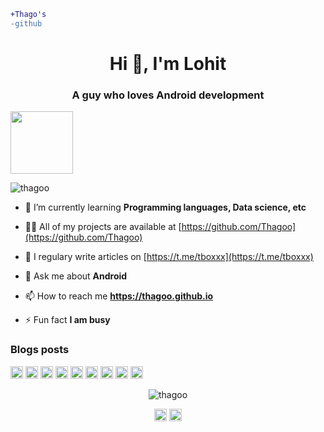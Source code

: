 ```diff
+Thago's
-github
```
<h1 align="center">Hi 👋, I'm Lohit</h1>
<h3 align="center">A guy who loves Android development</h3>

<img align='center' src='https://user-images.githubusercontent.com/5713670/87202985-820dcb80-c2b6-11ea-9f56-7ec461c497c3.gif' width='100"'>

<p align="left"> <img src="https://komarev.com/ghpvc/?username=thagoo" alt="thagoo" /> </p>

- 🌱 I’m currently learning **Programming languages, Data science, etc**

- 👨‍💻 All of my projects are available at [https://github.com/Thagoo](https://github.com/Thagoo)

- 📝 I regulary write articles on [https://t.me/tboxxx](https://t.me/tboxxx)

- 💬 Ask me about **Android**

- 📫 How to reach me **https://thagoo.github.io**

- ⚡ Fun fact **I am busy**


### Blogs posts
<!-- BLOG-POST-LIST:START -->
<!-- BLOG-POST-LIST:END -->

<p align="left"><img src="https://devicons.github.io/devicon/devicon.git/icons/amazonwebservices/amazonwebservices-original-wordmark.svg" alt="aws" width="20" height="20"/> <img src="https://devicons.github.io/devicon/devicon.git/icons/android/android-original-wordmark.svg" alt="android" width="20" height="20"/> <img src="https://devicons.github.io/devicon/devicon.git/icons/cplusplus/cplusplus-original.svg" alt="cplusplus" width="20" height="20"/> <img src="https://devicons.github.io/devicon/devicon.git/icons/csharp/csharp-original.svg" alt="csharp" width="20" height="20"/> <img src="https://devicons.github.io/devicon/devicon.git/icons/d3js/d3js-original.svg" alt="d3js" width="20" height="20"/> <img src="https://devicons.github.io/devicon/devicon.git/icons/docker/docker-original-wordmark.svg" alt="docker" width="20" height="20"/> <img src="https://devicons.github.io/devicon/devicon.git/icons/html5/html5-original-wordmark.svg" alt="html5" width="20" height="20"/> <img src="https://devicons.github.io/devicon/devicon.git/icons/python/python-original-wordmark.svg" alt="python" width="20" height="20"/> <img src="https://devicons.github.io/devicon/devicon.git/icons/linux/linux-original.svg" alt="linux" width="20" height="20"/></p><p align="center"> <img src="https://github-readme-stats.vercel.app/api?username=thagoo&show_icons=true" alt="thagoo" /> </p>

<p align="center">
<a href="https://dev.to/thagoo" target="blank"><img align="center" src="https://cdn.jsdelivr.net/npm/simple-icons@3.0.1/icons/dev-dot-to.svg" alt="thagoo" height="20" width="20" /></a>
<a href="https://medium.com/@lohitgowda56" target="blank"><img align="center" src="https://cdn.jsdelivr.net/npm/simple-icons@3.0.1/icons/medium.svg" alt="@lohitgowda56" height="20" width="20" /></a>
</p>
